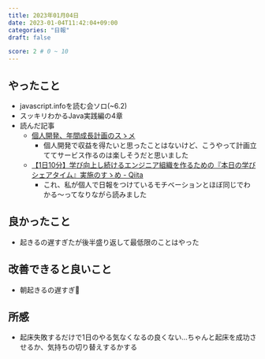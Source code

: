 ```yaml
---
title: 2023年01月04日
date: 2023-01-04T11:42:04+09:00
categories: "日報"
draft: false

score: 2 # 0 ~ 10
---
```


## やったこと
- javascript.infoを読む会ソロ(~6.2)
- スッキリわかるJava実践編の4章    
- 読んだ記事
  - [個人開発、年間成長計画のスゝメ](https://zenn.dev/ataka/articles/6fa9526c194cc1)
    - 個人開発で収益を得たいと思ったことはないけど、こうやって計画立ててサービス作るのは楽しそうだと思いました
  - [【1日10分】学び向上し続けるエンジニア組織を作るための『本日の学びシェアタイム』実施のすゝめ - Qiita](https://qiita.com/Ryo-Nakano/items/f65f2c2868853cd4b6cb)
    - これ、私が個人で日報をつけているモチベーションとほぼ同じでわかる〜ってなりながら読みました


## 良かったこと
- 起きるの遅すぎたが後半盛り返して最低限のことはやった

## 改善できると良いこと
- 朝起きるの遅すぎ🥺


## 所感
- 起床失敗するだけで1日のやる気なくなるの良くない…ちゃんと起床を成功させるか、気持ちの切り替えするかする